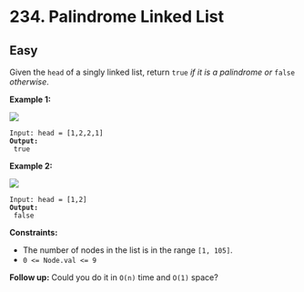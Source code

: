 # 234. Palindrome Linked List

## Easy



Given the `head` of a singly linked list, return `true` _if it is a palindrome or_ `false` _otherwise_.

&#x20;

**Example 1:**

![](https://assets.leetcode.com/uploads/2021/03/03/pal1linked-list.jpg)

<pre><code>Input: head = [1,2,2,1]
<strong>Output:
</strong> true
</code></pre>

**Example 2:**

![](https://assets.leetcode.com/uploads/2021/03/03/pal2linked-list.jpg)

<pre><code>Input: head = [1,2]
<strong>Output:
</strong> false
</code></pre>

&#x20;

**Constraints:**

* The number of nodes in the list is in the range `[1, 105]`.
* `0 <= Node.val <= 9`

&#x20;

**Follow up:** Could you do it in `O(n)` time and `O(1)` space?
